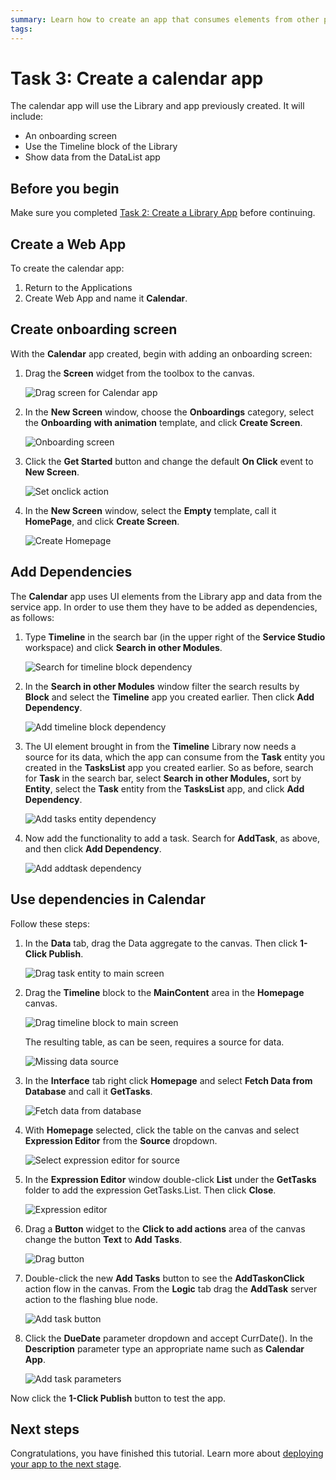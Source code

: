```yaml
---
summary: Learn how to create an app that consumes elements from other projects.
tags:
---
```


# Task 3: Create a calendar app

The calendar app will use the Library and app previously created. It will include:

* An onboarding screen
* Use the Timeline block of the Library
* Show data from the DataList app

## Before you begin

Make sure you completed [Task 2: Create a Library App](tutorial-2-create-library.md) before continuing.

## Create a Web App

To create the calendar app:

1. Return to the Applications
1. Create Web App and name it **Calendar**.

## Create onboarding screen

With the **Calendar** app created, begin with adding an onboarding screen:

1. Drag the **Screen** widget from the toolbox to the canvas. 

    ![Drag screen for Calendar app](images/drag-screen-for-calendar-app.png "Drag screen for Calendar app") 

1. In the **New Screen** window, choose the **Onboardings** category, select the **Onboarding** **with animation** template, and click **Create Screen**.

    ![Onboarding screen](images/create-onboarding-screen.png "Onboarding screen") 

1. Click the **Get Started** button and change the default **On Click** event to **New Screen**.

    ![Set onclick action](images/set-on-click-for-onboarding.png "Set onclick action") 

1. In the **New Screen** window, select the **Empty** template, call it **HomePage**, and click **Create Screen**.

    ![Create Homepage](images/create-homepage.png "Create Homepage") 


## Add Dependencies

The **Calendar** app uses UI elements from the Library app and data from the service app. In order to use them they have to be added as dependencies, as follows:

1. Type **Timeline** in the search bar (in the upper right of the **Service Studio** workspace) and click **Search in other Modules**.

    ![Search for timeline block dependency](images/search-for-timeline-block.png "Search for timeline block dependency") 

1. In the **Search in other Modules** window filter the search results by **Block** and select the **Timeline** app you created earlier. Then click **Add Dependency**.

    ![Add timeline block dependency](images/add-timeline-block-dependency.png "Add timeline block dependency") 

1. The UI element brought in from the **Timeline** Library now needs a source for its data, which the app can consume from the **Task** entity you created in the **TasksList** app you created earlier. So as before, search for **Task** in the search bar, select **Search in other Modules,** sort by **Entity**, select the **Task** entity from the **TasksList** app, and click **Add Dependency**.

    ![Add tasks entity dependency](images/add-tasks-entity-dependency.png "Add tasks entity dependency") 

1. Now add the functionality to add a task. Search for **AddTask**, as above, and then click **Add Dependency**.

    ![Add addtask dependency](images/add-addtask-dependency.png "Add addtask dependency") 


## Use dependencies in Calendar

Follow these steps:

1. In the **Data** tab, drag the Data aggregate to the canvas. Then click **1-Click Publish**. 

    ![Drag task entity to main screen](images/drag-task-entity-to-mainscreen.png "Drag task entity to main screen") 

1. Drag the **Timeline** block to the **MainContent** area in the **Homepage** canvas. 

    ![Drag timeline block to main screen](images/drag-timeline-block-to-main-area.png "Drag timeline block to main screen") 


    The resulting table, as can be seen, requires a source for data. 
    
    ![Missing data source](images/missing-source-for-data.png "Missing data source") 


1. In the **Interface** tab right click **Homepage** and select **Fetch Data from Database** and call it **GetTasks**. 

    ![Fetch data from database](images/fetch-data-from-database.png "Fetch data from database") 

1. With **Homepage** selected, click the table on the canvas and select **Expression Editor** from the **Source** dropdown. 

    ![Select expression editor for source](images/select-expression-editor-for-source.png "Select expression editor for source") 

1. In the **Expression Editor** window double-click **List** under the **GetTasks** folder to add the expression GetTasks.List. Then click **Close**. 

    ![Expression editor](images/expression-editor.png "Expression editor") 

1. Drag a **Button** widget to the **Click to add actions** area of the canvas change the button **Text** to **Add Tasks**. 

    ![Drag button](images/add-button.png "Drag button") 

1. Double-click the new **Add Tasks** button to see the **AddTaskonClick** action flow in the canvas. From the **Logic** tab drag the **AddTask** server action to the flashing blue node.

    ![Add task button](images/add-addtask-action.png "Add task button") 

1. Click the **DueDate** parameter dropdown and accept CurrDate(). In the **Description** parameter type an appropriate name such as **Calendar App**.

    ![Add task parameters](images/addtask-parameters.png "Add task parameters") 


Now click the **1-Click Publish** button to test the app.


## Next steps

Congratulations, you have finished this tutorial.
Learn more about [deploying your app to the next stage](deploy-apps.md).
